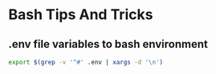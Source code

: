 # Bash Tips And Tricks

## .env file variables to bash environment

```bash
export $(grep -v '^#' .env | xargs -d '\n')
```